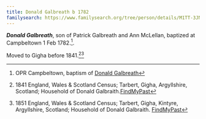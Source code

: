 ```yaml
---
title: Donald Galbreath b 1782
familysearch: https://www.familysearch.org/tree/person/details/M1TT-3JN
---
```

***Donald Galbreath***, son of Patrick Galbreath and Ann McLellan, baptized at Campbeltown 1 Feb 1782.[^birth].

Moved to Gigha before 1841.[^census1841][^census1851]

[^birth]: OPR Campbeltown, baptism of [Donald Galbreath](/sources/opr-campbeltown-births.md#1782-02-01-donald-galbreath)

[^census1841]: 1841 England, Wales & Scotland Census; Tarbert, Gigha, Argyllshire, Scotland; Household of Donald Galbraith.[FindMyPast](https://www.findmypast.com/transcript?id=GBC/1841/0016658454&expand=true)
[^census1851]: 1851 England, Wales & Scotland Census; Tarbert, Gigha, Kintyre, Argyllshire, Scotland; Household of Donald Galbraith. [FindMyPast](https://www.findmypast.com/transcript?id=GBC/1851/0019322031&expand=true)
